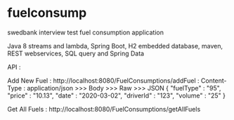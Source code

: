 # fuelconsump
swedbank interview test fuel consumption application

Java 8 streams and lambda, Spring Boot, H2 embedded database, maven,  REST webservices, SQL query and Spring Data

API :

Add New Fuel :
http://localhost:8080/FuelConsumptions/addFuel :
Content-Type : application/json >>> Body >>> Raw >>> JSON
{
	"fuelType" : "95",
	"price" : "10.13",
	"date" : "2020-03-02",
	"driverId" : "123",
	"volume" : "25"
}

Get All Fuels :
http://localhost:8080/FuelConsumptions/getAllFuels
